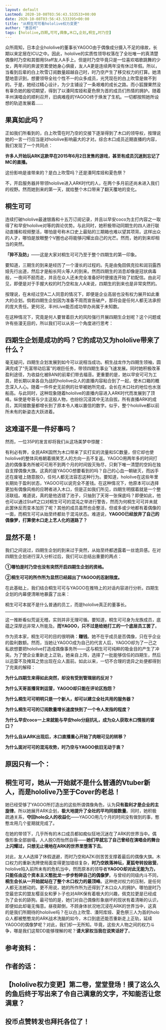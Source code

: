 ```yaml
---
layout: default
Lastmod: 2020-10-08T03:56:43.533533+00:00
date: 2020-10-08T03:56:43.533395+00:00
title: "从桐生可可看hololive权力变更"
author: "墨芸柯"
tags: [hololive,四期,可可,偶像,木口,企划,桐生,时乃空]
---
```


众所周知，日本企业hololive的董事长YAGOO由于偶像成分摄入不足的缘故，长期以来定居在ICU之中。因此，hololive的实质性领导权落在了全社唯一的真清楚偶像时乃空和其御用Staff友人A手上。但是时乃空毕竟只是一位喜欢唱歌跳舞的少女，两年间的奔波劳累使她身心俱疲，友人A更是连续两年没有休过年假。所以，当看到后辈的白上吹雪订阅数量超越自己时，时乃空产生了移交权力的打算。她清楚地意识到，想要领导全社个性不一的众多成员，光凭现在的白上吹雪是做不到的。于是，她经过精心设计，为少主铺设了一条艰难的成长之路。而小狐狸果然没有辜负她的殷切期望，得到了以湊阿库娅和夏色祭为首的成员们热情的拥护。随着丰州演唱会的顺利召开，旧病难痊的YAGOO终于焕发了生机。一切都按照她所设想的轨迹发展着……

果真如此吗？
------

正如我们所看到的，白上吹雪在时乃空的交接下逐渐得到了木口的领导权，按理说她的一言一行应当是对hololive影响最大的才对。综合木口成员近期直播的内容，我们发现了一个共同点：

**许多人开始玩ARK这款早在2015年6月2日发售的游戏，甚至有成员沉迷到忘记了MC的直播。**

这份影响是谁带来的？是白上吹雪吗？还是湊阿库娅和夏色祭？

不，开启服务器并带领hololive进入ARK时代的人，在两个多月前还尚未进入我们的视野。然而她到来的第一天，就给整个木口带来了翻天覆地的变化。

桐生可可
----

连续打破hololive最速银盾和十五万订阅记录，并且以早安coco为主打内容之一取得了和早安hololive对等的舆论优势。与此同时，她积极带动同期生的四人进行联动直播和视频整活，哪怕是号称木口史上最贴的三期箱也难以望其项背。这样出众的人才，哪怕是放眼整个V圈也必将能够闪耀出自己的光芒。然而，她的到来却相当的突然。

**「猝不及防」**——这是大家对桐生可可乃至于整个四期生的第一印象。

要知道，三期生的到来是经历了一个漫长的过程的。先是由兔田佩克拉和润羽露西娅先行出道，然后才是船长阿火等人的到来。然而四期生的消息却像是冠状病毒般，一夜间不胫而走，并且在众人还未完全准备好时便接连开始了初配信。由此可见，即便是对于手握大权的时乃空和友人A来说，四期生的到来也是非常突然的。

按理说，在未经过空A二人同意的情况下，即便是企业高层也没有权力展开如此重大的企划。倘若四期生企划因为准备不周而宣告破产，那将会是任何人都无法承担的庞大责任。更何况，丰州Live能否成功举办尚属于未知数。

在这种情况下，究竟是何人要冒着巨大的风险强行开展四期生企划呢？这个问题或许有些漫无目的，所以我们可以从另一个角度进行思考：

四期生企划是成功的吗？它的成功又为hololive带来了什么？
-------------------------------

毫无疑问，四期生企划发展到如今可以说相当成功。桐生战龙作为四期生领袖，圆满完成了“先富带动后富”的艰巨任务，带领四期生事业飞速发展。同时她积极改革盈利途径，为收益化被BAN的前辈们带去福音。更重要的是，她以早安可可为工具，把长期以来各自为战的hololive众人的直播内容粘合到了一起，使木口箱的概念深入人心。随着一件件史无前例的壮举被她所完成，会长在木口社的地位也水涨船高。与此同时，这种现象随着hololive的直播内容进入ARK时代而发展到了顶峰。纵使是夸哥与少主这般人物，也纷纷沉浸其中无法自拔。所有直播ARK的成员，其同接数量都增长到了原本令人难以置信的数字。似乎，整个hololive都以前所未有的新姿态大跃进着。

这难道不是一件好事吗？
-----------

然而，一位35P的发言却将我们从这场美梦中惊醒：

有利必有弊，全民ARK固然为木口带来了实打实的流量和SC数量，但它却也使hololive的整体风格朝着搞笑艺人的方向一去不复返。YAGOO用两年多的时间打造的偶像事务所被可可用不到两个月的时间毁灭殆尽，只剩下唯一清楚的空妈在独自支撑偶像大旗。这真的是YAGOO想要看到的吗？自己的心血一朝破灭，而凶手还在废墟上随意脱O，任何人都无法容忍这种行为。要知道，hololive在这些年里长期处于盈利状态，YAGOO可以说完全不差钱。在这种情况下，他原本可以选择更加有偶像风格的应聘者进入木口，但是正如我们所见，四期生明摆着就是一个整活联组。难道说，真的是他选错了池子，只抽到了天哥一张保底吗？即便如此，他也可以通过Staff之口对桐生可可的混沌之举进行警告，然而为何桐生可可并未就此罢休反而变本加厉了呢？其他的成员虽然也会整活，但或多或少地都有着偶像的一面，而桐生可可从始至终都处于混沌状态。难道说，**YAGOO已经放弃了自己的偶像梦，打算使木口走上艺人化的道路了？**  

显然不是！
-----

我们之间说过，四期生企划的到来过于突然，从始至终都透露着一丝诡异感。在对四期生企划进行深入分析过后，我们可以总结出重要的两点：

**①哪怕是时乃空也没有突然开启四期生企划的资格。**

**②桐生可可的所作所为显然已经超出了YAGOO的忍耐限度。**

在此基础上，我们结合桐生可可与YAGOO在推特上的对话内容进行分析。四期生企划的内幕便清晰地暴露了出来：

桐生可可本就不是什么普通的员工，而是hololive真正的董事长。  

------------------------------------

这一推断看似荒诞无稽，实则并非无理可循。要知道，桐生可可身为龙族成员，底蕴之深厚远非常人所能及。**而YAGOO，只不过是给她打工的一个底层员工罢了**。

作为资本家，桐生可可的目的很明确：**赚钱**。她不在乎成员是否偶像，只在乎企业的盈利数额。然而，当她让YAGOO成为自己的代言人后，YAGOO却为了一己之私欲想要把hololive打造成偶像事务所——这与桐生可可纯粹的吸金目的产生了冲突。为了使企业重新走上正轨，她亲自上阵，选择了一批能够信任的四期生，然后以迅雷不及掩耳之势出现在众人面前。如此以来，一切不合理的诡异之处便都得到了完美的解释：

**为什么四期生来得如此突然，却没有受到管理层的反对？**

**为什么天哥首播背刺运营，YAGOO却只能在评论区抱怨？**

**为什么桐生可可明明只是一个新人，却可以建立全社共用的服务器？**

**为什么桐生可可的订阅数量增长速度快到了一个令人发指的程度？**

**为什么早安coco一上来就能与早安holo分庭抗礼，成为众人获取木口情报的窗口？**

**为什么自从ARK出现后，木口直播重心开始了肉眼可见的转移？**

**为什么面对可可的混沌攻势，时乃空与YAGOO依旧无动于衷？**

原因只有一个：
-------

桐生可可，她从一开始就不是什么普通的Vtuber新人，而是hololive乃至于Cover的老总！
-------------------------------------------------

她已经受够了YAGOO所打造出的这些所谓偶像角色，认为**只有盈利才是企业的主旋律**。所以她展开ARK企划，**极大地提升了全社的平均同接数量**。同时，她积极疏通关系，**夺回holo众人的收益化**——YAGOO用几个月的时间没有做到的事，憨憨龙用几个星期就完成了。

在她的带领下，几乎所有的木口成员都如痴似狂地沉迷在了ARK的世界当中。偶像形象全部崩塌，人人脱O而怡然自得——**她们早就忘了自己曾经在演唱会的舞台上闪耀过，只想无止境地在ARK的世界里堕落下去**。

对此，友人A选择了休假退避，而时乃空和AZKi则苦苦支撑着最后的偶像大旗。木口权力的重新洗牌使局面变得更加错综复杂，**时乃空跌落神坛，夏狐夸转投敌营**。hololive陷入前所未有的危机当中，然而原本的领导者**YAGOO却对此无能为力，只能任由这个资本主义憨批龙一步步粉碎自己的偶像梦**。与曾经的同级内斗不同，**桐生会长从一开始就站在了整个木口权力的最顶峰**。这种绝对权力的压制，是任何人都无法撼动的。更不用说，她的所作所为还得到了木口众人的拥护。哪怕是时乃空最忠实的盟友樱巫女和萝卜子也对ARK保有着极大的兴趣，佩克拉更是已经成为了会长的舔狗。最可怕的是，她们对自己偶像形象崩坏的现状有着清晰的认识，即便如此却毫无悔意。昼夜颠倒，不顾身体状况地沉浸在ARK的世界当中，这真的是我们所期待的hololive吗？在以白上吹雪、湊阿库娅、夏色祭三人为首的holo众人都被憨憨龙的ARK战术洗脑的如今，木口到底还能否重新走上正轨，延续YAGOO的偶像梦呢？对此，我们却一无所知。毕竟，这些大人物之间的权力斗争，哪是我们这帮DD能够理解的呢？**请大家权当我在说笑话好了**。

参考资料：
-----

作者的话：
-----

【hololive权力变更】第二卷，堂堂登场！摸了这么久的鱼后终于写出来了令自己满意的文字，不知能否让您满意？
-------------------------------------------------------

投币点赞转发也拜托各位了！
-------------

